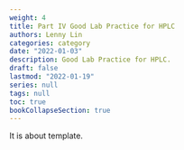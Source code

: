 ```yaml
---
weight: 4
title: Part IV Good Lab Practice for HPLC
authors: Lenny Lin
categories: category
date: "2022-01-03"
description: Good Lab Practice for HPLC.
draft: false
lastmod: "2022-01-19"
series: null
tags: null
toc: true
bookCollapseSection: true
---
```


It is about template.

<!--more-->

